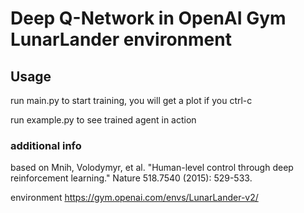 # Deep Q-Network in OpenAI Gym LunarLander environment

## Usage

run main.py to start training, you will get a plot if you ctrl-c

run example.py to see trained agent in action


### additional info
based on
Mnih, Volodymyr, et al. "Human-level control through deep reinforcement learning." Nature 518.7540 (2015): 529-533.

environment
https://gym.openai.com/envs/LunarLander-v2/
